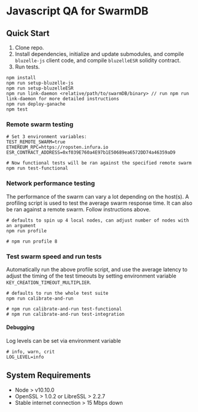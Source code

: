 # Javascript QA for SwarmDB

## Quick Start

1. Clone repo.
2. Install dependencies, initialize and update submodules, and compile `bluzelle-js` client code, and compile `bluzelleESR` solidity contract.
3. Run tests.
```
npm install
npm run setup-bluzelle-js
npm run setup-bluzelleESR
npm run link-daemon <relative/path/to/swarmDB/binary> // run npm run link-daemon for more detailed instructions
npm run deploy-ganache
npm test
```

### Remote swarm testing

```
# Set 3 environment variables:
TEST_REMOTE_SWARM=true
ETHEREUM_RPC=https://ropsten.infura.io
ESR_CONTRACT_ADDRESS=0xf039E760a4E97b1E50689ea6572DD74a46359aD9

# Now functional tests will be ran against the specified remote swarm
npm run test-functional
```

### Network performance testing

The performance of the swarm can vary a lot depending on the host(s). A profiling script is used to test the average swarm response time. It can also be ran against a remote swarm. Follow instructions above.
```
# defaults to spin up 4 local nodes, can adjust number of nodes with an argument
npm run profile

# npm run profile 8  
```

### Test swarm speed and run tests

Automatically run the above profile script, and use the average latency to adjust the timing of the test timeouts by setting environment variable `KEY_CREATION_TIMEOUT_MULTIPLIER`. 
```
# defaults to run the whole test suite
npm run calibrate-and-run 
 
# npm run calibrate-and-run test-functional
# npm run calibrate-and-run test-integration
```

#### Debugging
Log levels can be set via environment variable

```
# info, warn, crit
LOG_LEVEL=info
```

## System Requirements
- Node > v10.10.0
- OpenSSL > 1.0.2 or LibreSSL > 2.2.7
- Stable internet connection > 15 Mbps down
